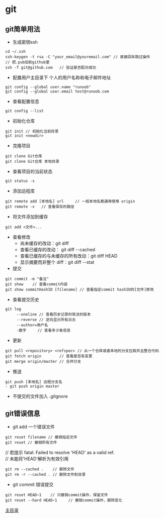 # git

## git简单用法
* 生成密钥ssh
```
cd ~/.ssh
ssh-keygen -t rsa -C "your_email@youremail.com" // 直接回车跳过操作
// 把.pub加到github里
ssh -T git@github.com   // 验证是否配对成功
```
* 配置用户主目录下 个人的用户名称和电子邮件地址
```
git config --global user.name "runoob"
git config --global user.email test@runoob.com
```
* 查看配置信息
```
git config --list
```
* 初始化仓库
```
git init // 初始化当前目录
git init <newdir>
```
* 克隆项目
```
git clone Git仓库
git clone Git仓库 本地目录
```
* 查看项目的当前状态
```
git status -s
```
* 添加远程库
```
git remote add [本地名] url     // 一般本地名都通用使用 origin
git remote -v   // 查看保存的路径
```
* 将文件添加到缓存
```
git add <文件>...
```
* 查看修改
    + 尚未缓存的改动：git diff
    + 查看已缓存的改动： git diff --cached
    + 查看已缓存的与未缓存的所有改动：git diff HEAD
    + 显示摘要而非整个 diff：git diff --stat  
* 提交
```
git commit -m "备注"
git show    // 查看commit内容
git show commitHashID [filename] // 查看指定commit hashID的[文件]修改
```
* 查看提交历史
```
git log
     --oneline // 查看历史记录的简洁的版本
     --reverse // 逆向显示所有日志
     --author=用户名
     -数字     // 查看多少条信息
```
* 更新
```
git pull <repository> <refspec> // 从一个仓库或者本地的分支拉取并且整合代码
git fetch origin        // 查看是否有变更
git merge origin/master // 合并分支
```
* 推送
```
git push [本地名] 远程分支名
- git push origin master
```
* 不提交的文件加入 .gitgnore
## git错误信息
* git add 一个错误文件
```
git reset filename // 撤销指定文件
git reset // 撤销所有文件

```
// 若提示 fatal: Failed to resolve 'HEAD' as a valid ref.  
// 未能将'HEAD'解析为有效引用
```
git rm --cached .    // 删除文件
git rm -r --cached . // 删除文件和目录
```
* git commit 错误提交
```
git reset HEAD~1    // 只撤销commit操作，保留文件
git reset --hard HEAD~1     // 撤销commit操作，删除变化
```

[主目录](../../目录.md)